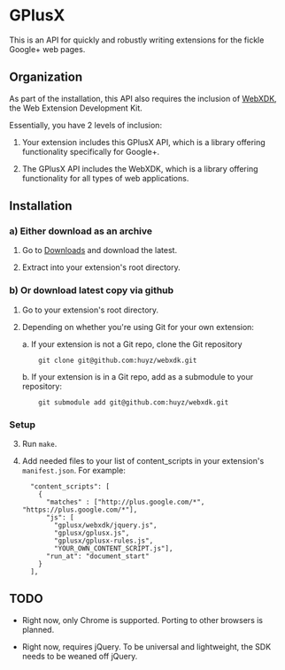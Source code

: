 GPlusX
======

This is an API for quickly and robustly writing extensions for the fickle
Google+ web pages.

## Organization

As part of the installation, this API also requires the inclusion of
[WebXDK](https://github.com/huyz/webxdk), the Web Extension Development Kit.

Essentially, you have 2 levels of inclusion:

1. Your extension includes this GPlusX API, which is a library offering
   functionality specifically for Google+.

2. The GPlusX API includes the WebXDK, which is a library offering
   functionality for all types of web applications.

## Installation

### a) Either download as an archive

1.  Go to [Downloads](https://github.com/huyz/gplusx/archives/master) and
   download the latest.

2.  Extract into your extension's root directory.

### b) Or download latest copy via github

1.  Go to your extension's root directory.

2.  Depending on whether you're using Git for your own extension:

    a.  If your extension is not a Git repo, clone the Git repository

            git clone git@github.com:huyz/webxdk.git

    b.  If your extension is in a Git repo, add as a submodule to your repository:

            git submodule add git@github.com:huyz/webxdk.git

### Setup

3. Run `make`.

4. Add needed files to your list of content\_scripts in your extension's
   `manifest.json`. For example:

    ```
      "content_scripts": [
        {
          "matches" : ["http://plus.google.com/*", "https://plus.google.com/*"],
          "js": [
            "gplusx/webxdk/jquery.js",
            "gplusx/gplusx.js",
            "gplusx/gplusx-rules.js",
            "YOUR_OWN_CONTENT_SCRIPT.js"],
          "run_at": "document_start"
        } 
      ],
    ```

## TODO

- Right now, only Chrome is supported.  Porting to other browsers is planned.

- Right now, requires jQuery.  To be universal and lightweight, the SDK needs
  to be weaned off jQuery.
